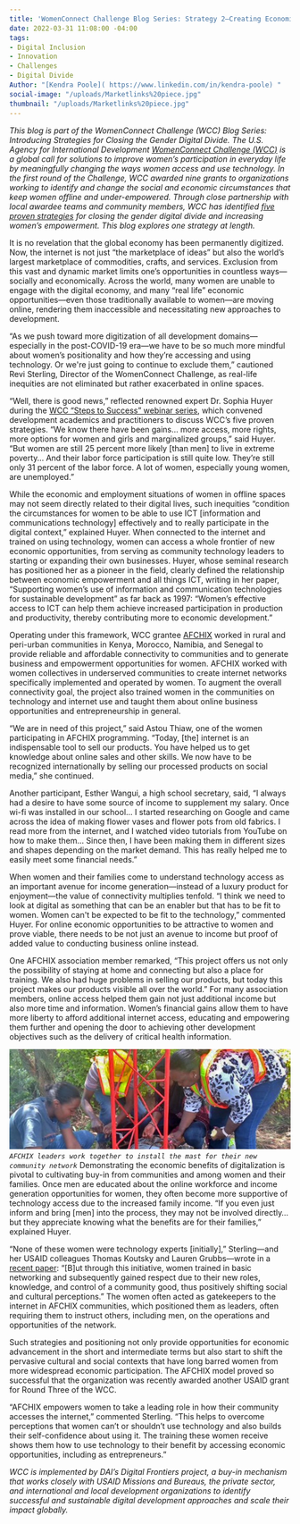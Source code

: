 ```yaml
---
title: 'WomenConnect Challenge Blog Series: Strategy 2—Creating Economic Opportunities'
date: 2022-03-31 11:08:00 -04:00
tags:
- Digital Inclusion
- Innovation
- Challenges
- Digital Divide
Author: "[Kendra Poole]( https://www.linkedin.com/in/kendra-poole) "
social-image: "/uploads/Marketlinks%20piece.jpg"
thumbnail: "/uploads/Marketlinks%20piece.jpg"
---
```


*This blog is part of the WomenConnect Challenge (WCC) Blog Series: Introducing Strategies for Closing the Gender Digital Divide. The U.S. Agency for International Development [WomenConnect Challenge (WCC)](https://www.womenconnectchallenge.org/) is a global call for solutions to improve women’s participation in everyday life by meaningfully changing the ways women access and use technology. In the first round of the Challenge, WCC awarded nine grants to organizations working to identify and change the social and economic circumstances that keep women offline and under-empowered. Through close partnership with local awardee teams and community members, WCC has identified [five proven strategies](https://womenconnectchallenge.s3.amazonaws.com/media/uploads/proven_strategies_digitalgenderdivide_final.pdf) for closing the gender digital divide and increasing women’s empowerment. This blog explores one strategy at length.*

It is no revelation that the global economy has been permanently digitized. Now, the internet is not just “the marketplace of ideas” but also the world’s largest marketplace of commodities, crafts, and services. Exclusion from this vast and dynamic market limits one’s opportunities in countless ways—socially and economically. Across the world, many women are unable to engage with the digital economy, and many “real life” economic opportunities—even those traditionally available to women—are moving online, rendering them inaccessible and necessitating new approaches to development.

“As we push toward more digitization of all development domains—especially in the post-COVID-19 era—we have to be so much more mindful about women’s positionality and how they’re accessing and using technology. Or we're just going to continue to exclude them,” cautioned Revi Sterling, Director of the WomenConnect Challenge, as real-life inequities are not eliminated but rather exacerbated in online spaces.

“Well, there is good news,” reflected renowned expert Dr. Sophia Huyer during the [WCC “Steps to Success” webinar series](https://www.youtube.com/watch?v=7QTvVGlD38Y), which convened development academics and practitioners to discuss WCC’s five proven strategies. “We know there have been gains… more access, more rights, more options for women and girls and marginalized groups,” said Huyer. “But women are still 25 percent more likely \[than men\] to live in extreme poverty… And their labor force participation is still quite low. They’re still only 31 percent of the labor force. A lot of women, especially young women, are unemployed.”

<!--more-->

While the economic and employment situations of women in offline spaces may not seem directly related to their digital lives, such inequities “condition the circumstances for women to be able to use ICT \[information and communications technology\] effectively and to really participate in the digital context,” explained Huyer. When connected to the internet and trained on using technology, women can access a whole frontier of new economic opportunities, from serving as community technology leaders to starting or expanding their own businesses. Huyer, whose seminal research has positioned her as a pioneer in the field, clearly defined the relationship between economic empowerment and all things ICT, writing in her paper, “Supporting women’s use of information and communication technologies for sustainable development” as far back as 1997: “Women’s effective access to ICT can help them achieve increased participation in production and productivity, thereby contributing more to economic development.”

Operating under this framework, WCC grantee [AFCHIX](http://www.afchix.org/) worked in rural and peri-urban communities in Kenya, Morocco, Namibia, and Senegal to provide reliable and affordable connectivity to communities and to generate business and empowerment opportunities for women. AFCHIX worked with women collectives in underserved communities to create internet networks specifically implemented and operated by women. To augment the overall connectivity goal, the project also trained women in the communities on technology and internet use and taught them about online business opportunities and entrepreneurship in general.

“We are in need of this project,” said Astou Thiaw, one of the women participating in AFCHIX programming. “Today, \[the\] internet is an indispensable tool to sell our products. You have helped us to get knowledge about online sales and other skills. We now have to be recognized internationally by selling our processed products on social media,” she continued.

Another participant, Esther Wangui, a high school secretary, said, “I always had a desire to have some source of income to supplement my salary. Once wi-fi was installed in our school… I started researching on Google and came across the idea of making flower vases and flower pots from old fabrics. I read more from the internet, and I watched video tutorials from YouTube on how to make them… Since then, I have been making them in different sizes and shapes depending on the market demand. This has really helped me to easily meet some financial needs.”

When women and their families come to understand technology access as an important avenue for income generation—instead of a luxury product for enjoyment—the value of connectivity multiplies tenfold. “I think we need to look at digital as something that can be an enabler but that has to be fit to women. Women can't be expected to be fit to the technology,” commented Huyer. For online economic opportunities to be attractive to women and prove viable, there needs to be not just an avenue to income but proof of added value to conducting business online instead.

One AFCHIX association member remarked, “This project offers us not only the possibility of staying at home and connecting but also a place for training. We also had huge problems in selling our products, but today this project makes our products visible all over the world.” For many association members, online access helped them gain not just additional income but also more time and information. Women’s financial gains allow them to have more liberty to afford additional internet access, educating and empowering them further and opening the door to achieving other development objectives such as the delivery of critical health information.

![AFCHIX leaders.jpg](/uploads/AFCHIX%20leaders.jpg)*`AFCHIX leaders work together to install the mast for their new community network`*
Demonstrating the economic benefits of digitalization is pivotal to cultivating buy-in from communities and among women and their families. Once men are educated about the online workforce and income generation opportunities for women, they often become more supportive of technology access due to the increased family income. “If you even just inform and bring \[men\] into the process, they may not be involved directly… but they appreciate knowing what the benefits are for their families,” explained Huyer.

“None of these women were technology experts \[initially\],” Sterling—and her USAID colleagues Thomas Koutsky and Lauren Grubbs—wrote in a [recent paper](https://papers.ssrn.com/sol3/papers.cfm?abstract_id=3749643): “\[B\]ut through this initiative, women trained in basic networking and subsequently gained respect due to their new roles, knowledge, and control of a community good, thus positively shifting social and cultural perceptions.” The women often acted as gatekeepers to the internet in AFCHIX communities, which positioned them as leaders, often requiring them to instruct others, including men, on the operations and opportunities of the network.

Such strategies and positioning not only provide opportunities for economic advancement in the short and intermediate terms but also start to shift the pervasive cultural and social contexts that have long barred women from more widespread economic participation. The AFCHIX model proved so successful that the organization was recently awarded another USAID grant for Round Three of the WCC.

“AFCHIX empowers women to take a leading role in how their community accesses the internet,” commented Sterling. “This helps to overcome perceptions that women can’t or shouldn’t use technology and also builds their self-confidence about using it. The training these women receive shows them how to use technology to their benefit by accessing economic opportunities, including as entrepreneurs.”

*WCC is implemented by DAI’s Digital Frontiers project, a buy-in mechanism that works closely with USAID Missions and Bureaus, the private sector, and international and local development organizations to identify successful and sustainable digital development approaches and scale their impact globally.*